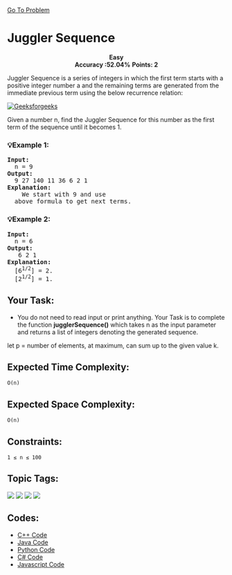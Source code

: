  [Go To Problem](https://www.geeksforgeeks.org/problems/juggler-sequence3930/1)
# Juggler Sequence



<div align="center">
  <strong>Easy</strong>    
</div>
<div align="center">
       <strong>Accuracy :52.04%</strong>    
               <strong>Points: 2</strong>
</div>

Juggler Sequence is a series of integers in which the first term starts with a positive integer number a and the remaining terms are generated from the immediate previous term using the below recurrence relation:

<p align="left">
  <a href="https://www.geeksforgeeks.org/problems/juggler-sequence3930/1"><img src="https://media.geeksforgeeks.org/img-practice/PROD/addEditProblem/705067/Web/Other/2220ffd2-353d-4b30-b2aa-68fe4047f959_1685087657.png" alt="Geeksforgeeks"></a>
</p>

Given a number n, find the Juggler Sequence for this number as the first term of the sequence until it becomes 1.
### 💡Example 1:
<pre>
<strong>Input:</strong>
  n = 9
<strong>Output:</strong> 
  9 27 140 11 36 6 2 1
<strong>Explanation:</strong> 
    We start with 9 and use
  above formula to get next terms.
</pre>
### 💡Example 2:
<pre>
<strong>Input:</strong>
  n = 6
<strong>Output:</strong>
   6 2 1
<strong>Explanation:</strong>  
  [6<sup>1/2</sup>] = 2. 
  [2<sup>1/2</sup>] = 1.
</pre>
## Your Task:
  - You do not need to read input or print anything. Your Task is to complete the function **jugglerSequence()** which takes n as the input parameter and returns a list of integers denoting the generated sequence.

let p = number of elements, at maximum, can sum up to the given value k.
## Expected Time Complexity:
```O(n)```



## Expected Space Complexity: 
```O(n)```

## Constraints: 
```1 ≤ n ≤ 100```


## Topic Tags:
<p align="left">
   <a href="https://www.geeksforgeeks.org/explore/?category[]=Mathematical"><img src="https://img.shields.io/badge/Mathematical-258FFA?style=flat&logo=Mathematical&logoColor=FF&labelColor=43822C&color=43822C" /></a>
   <a href="https://www.geeksforgeeks.org/explore/?category[]=Recursion"><img src="https://img.shields.io/badge/Recursion-100000?style=flat&logo=Recursion&logoColor=F7F7F7&labelcolor=2A79D7&color=2A79D7" /></a>
   <a href="https://www.geeksforgeeks.org/explore/?category[]=series"><img src="https://img.shields.io/badge/series-100000?style=flat&logo=series&logoColor=F7F7F7&labelcolor=7E3BE4&color=7E3BE4" /></a>
   <a href="https://www.geeksforgeeks.org/explore/?category[]=Algorithms"><img src="https://img.shields.io/badge/Algorithms-100000?style=flat&logo=Algorithms&logoColor=F7F7F7&labelcolor=0422FB&color=0422FB" /></a>
 
## Codes:

 - [C++ Code](https://github.com/HackResist/GeeksForGeeks-POTD/blob/main/11-05-2024/Juggler%20Sequence.cpp) 
 - [Java Code](https://github.com/HackResist/GeeksForGeeks-POTD/blob/main/11-05-2024/Juggler%20Sequence.java)
 - [Python Code](https://github.com/HackResist/GeeksForGeeks-POTD/blob/main/11-05-2024/Juggler%20Sequence.py)
 - [C# Code](https://github.com/HackResist/GeeksForGeeks-POTD/blob/main/11-05-2024/Juggler%20Sequence.cs)
  - [Javascript Code](https://github.com/HackResist/GeeksForGeeks-POTD/blob/main/11-05-2024/Juggler%20Sequence.js)


 
